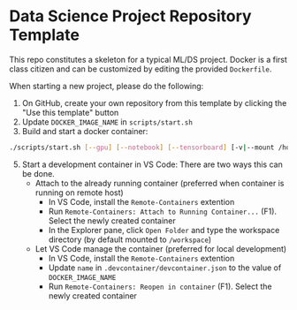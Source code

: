 # Data Science Project Repository Template

This repo constitutes a skeleton for a typical ML/DS project. Docker is a first class citizen and can be customized by editing the provided `Dockerfile`.

When starting a new project, please do the following:

1. On GitHub, create your own repository from this template by clicking the "Use this template" button
2. Update `DOCKER_IMAGE_NAME` in `scripts/start.sh`
3. Build and start a docker container:
```bash
./scripts/start.sh [--gpu] [--notebook] [--tensorboard] [-v|--mount /host/path:/container/path] [--detach]
```
5. Start a development container in VS Code:
   There are two ways this can be done. 
   - Attach to the already running container (preferred when container is running on remote host)
      - In VS Code, install the `Remote-Containers` extention
      - Run `Remote-Containers: Attach to Running Container...` (F1). Select the newly created container
      - In the Explorer pane, click `Open Folder` and type the workspace directory (by default mounted to `/workspace`)
   - Let VS Code manage the container (preferred for local development)
      - In VS Code, install the `Remote-Containers` extention
      - Update `name` in `.devcontainer/devcontainer.json` to the value of `DOCKER_IMAGE_NAME`
      - Run `Remote-Containers: Reopen in container` (F1). Select the newly created container
